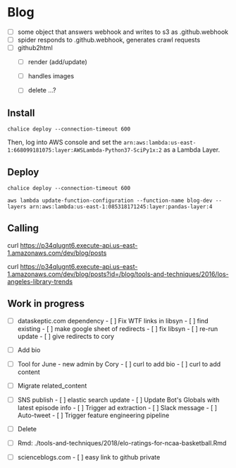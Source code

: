 # Blog

- [ ] some object that answers webhook and writes to s3 as .github.webhook
- [ ] spider responds to .github.webhook, generates crawl requests
- [ ] github2html
    - [ ] render (add/update)
    - [ ] handles images
    - [ ] delete ...?





## Install

```
chalice deploy --connection-timeout 600
```

Then, log into AWS console and set the `arn:aws:lambda:us-east-1:668099181075:layer:AWSLambda-Python37-SciPy1x:2` as a Lambda Layer.

## Deploy

```
chalice deploy --connection-timeout 600

aws lambda update-function-configuration --function-name blog-dev --layers arn:aws:lambda:us-east-1:085318171245:layer:pandas-layer:4
```

## Calling

curl https://p34qlugnt6.execute-api.us-east-1.amazonaws.com/dev/blog/posts

curl https://p34qlugnt6.execute-api.us-east-1.amazonaws.com/dev/blog/posts?id=/blog/tools-and-techniques/2016/los-angeles-library-trends


## Work in progress

- [ ] dataskeptic.com dependency
		- [ ] Fix WTF links in libsyn
				- [ ] find existing
				- [ ] make google sheet of redirects
				- [ ] fix libsyn
				- [ ] re-run update
				- [ ] give redirects to cory
- [ ] Add bio
- [ ] Tool for June - new admin by Cory
		- [ ] curl to add bio
		- [ ] curl to add content
- [ ] Migrate related_content
- [ ] SNS publish
		- [ ] elastic search update
		- [ ] Update Bot's Globals with latest episode info
		- [ ] Trigger ad extraction
		- [ ] Slack message
		- [ ] Auto-tweet
		- [ ] Trigger feature engineering pipeline
- [ ] Delete
- [ ] Rmd: ./tools-and-techniques/2018/elo-ratings-for-ncaa-basketball.Rmd
- [ ] scienceblogs.com
		- [ ] easy link to github private


